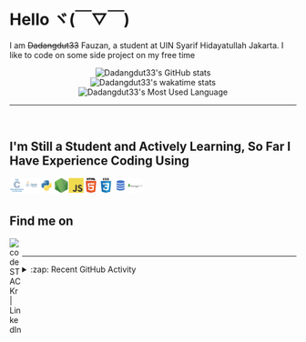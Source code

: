 # Hello ヾ(￣▽￣)
I am ~~Dadangdut33~~ Fauzan, a student at UIN Syarif Hidayatullah Jakarta. I like to code on some side project on my
free time<br>

<p align="center">
    <img src="https://github-readme-stats.vercel.app/api?username=Dadangdut33&show_icons=true&count_private=true" alt="Dadangdut33's GitHub stats"><br>
    <img src="https://github-readme-stats.vercel.app/api/wakatime?username=Dadangdut33&layout=compact" alt="Dadangdut33's wakatime stats"><br>
    <img src="https://github-readme-stats.vercel.app/api/top-langs/?username=Dadangdut33&langs_count=8" alt="Dadangdut33's Most Used Language">
</p>

---

<br />

## I'm Still a Student and Actively Learning, So Far I Have Experience Coding Using

<img align="left" alt="C" width="26px"
    src="https://raw.githubusercontent.com/github/explore/f3e22f0dca2be955676bc70d6214b95b13354ee8/topics/c/c.png" />
<img align="left" alt="Java" width="26px"
    src="https://raw.githubusercontent.com/github/explore/80688e429a7d4ef2fca1e82350fe8e3517d3494d/topics/java/java.png" />
<img align="left" alt="Python" width="26px"
    src="https://raw.githubusercontent.com/github/explore/80688e429a7d4ef2fca1e82350fe8e3517d3494d/topics/python/python.png" />
<img align="left" alt="Node.js" width="26px"
    src="https://raw.githubusercontent.com/github/explore/80688e429a7d4ef2fca1e82350fe8e3517d3494d/topics/nodejs/nodejs.png" />
<img align="left" alt="JavaScript" width="26px"
    src="https://raw.githubusercontent.com/github/explore/80688e429a7d4ef2fca1e82350fe8e3517d3494d/topics/javascript/javascript.png" />
<img align="left" alt="HTML5" width="26px"
    src="https://raw.githubusercontent.com/github/explore/80688e429a7d4ef2fca1e82350fe8e3517d3494d/topics/html/html.png" />
<img align="left" alt="CSS3" width="26px"
    src="https://raw.githubusercontent.com/github/explore/80688e429a7d4ef2fca1e82350fe8e3517d3494d/topics/css/css.png" />
<img align="left" alt="SQL" width="26px"
    src="https://raw.githubusercontent.com/github/explore/80688e429a7d4ef2fca1e82350fe8e3517d3494d/topics/sql/sql.png" />
<img align="left" alt="MongoDB" width="26px"
    src="https://raw.githubusercontent.com/github/explore/80688e429a7d4ef2fca1e82350fe8e3517d3494d/topics/mongodb/mongodb.png" />

<br />
<br />

## Find me on

[<img align="left" alt="codeSTACKr | LinkedIn" width="22px"
    src="https://content.linkedin.com/content/dam/me/brand/en-us/brand-home/logos/In-Blue-Logo.png.original.png" />](https://www.linkedin.com/in/fauzan-farhan-antoro/)

<br />

---

<details>
    <summary>:zap: Recent GitHub Activity</summary>

    <!--START_SECTION:activity-->

    <!--END_SECTION:activity-->

</details>

<!-- ---

## Featured Works
- [Screen Translate](https://github.com/Dadangdut33/Screen-Translate), a screen translator made using python and tesseract OCR
- [Lets API](https://github.com/Team-LAPIZ/Lets-Api), a tool website that utilizes many api
- [Sistem Database Warung](https://github.com/Dadangdut33/Sistem-Database-Warung), a database gui application to manage a small shop
- [Misaka-100032](https://github.com/Dadangdut33/Misaka-10032), a bot that i made for my discord server

--- -->